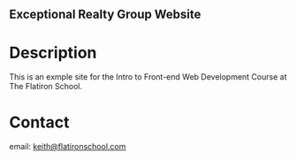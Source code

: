 Exceptional Realty Group Website
---

# Description

This is an exmple site for the Intro to Front-end Web Development Course at The Flatiron School.

# Contact

email: keith@flatironschool.com